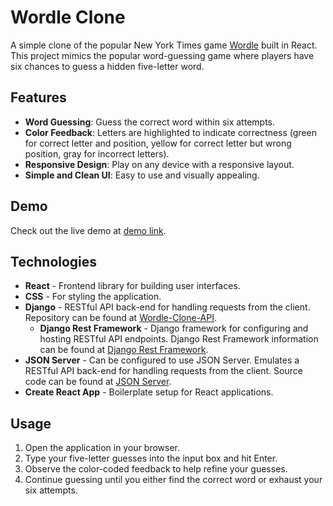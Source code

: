 # Wordle Clone

A simple clone of the popular New York Times game [Wordle](https://www.nytimes.com/games/wordle/index.html) built in React. This project mimics the popular word-guessing game where players have six chances to guess a hidden five-letter word.

## Features
- **Word Guessing**: Guess the correct word within six attempts.
- **Color Feedback**: Letters are highlighted to indicate correctness (green for correct letter and position, yellow for correct letter but wrong position, gray for incorrect letters).
- **Responsive Design**: Play on any device with a responsive layout.
- **Simple and Clean UI**: Easy to use and visually appealing.

## Demo
Check out the live demo at [demo link](https://wordle-clone-04zv.onrender.com).

## Technologies
- **React** - Frontend library for building user interfaces.
- **CSS** - For styling the application.
- **Django** - RESTful API back-end for handling requests from the client. Repository can be found at [Wordle-Clone-API](https://github.com/dblackman95/Wordle-Clone-API).
  - **Django Rest Framework** - Django framework for configuring and hosting RESTful API endpoints. Django Rest Framework information can be found at [Django Rest Framework](https://github.com/encode/django-rest-framework).
- **JSON Server** - Can be configured to use JSON Server. Emulates a RESTful API back-end for handling requests from the client. Source code can be found at [JSON Server](https://github.com/typicode/json-server/tree/v0).
- **Create React App** - Boilerplate setup for React applications.

## Usage
1. Open the application in your browser.
2. Type your five-letter guesses into the input box and hit Enter.
3. Observe the color-coded feedback to help refine your guesses.
4. Continue guessing until you either find the correct word or exhaust your six attempts.
